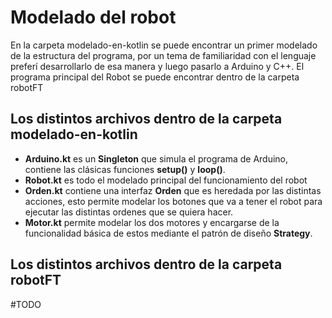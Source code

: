 # Modelado del robot
En la carpeta modelado-en-kotlin se puede encontrar un primer modelado de la estructura del programa, por un tema de familiaridad con el lenguaje preferí desarrollarlo de esa manera y luego pasarlo a Arduino y C++. El programa principal del Robot se puede encontrar dentro de la carpeta robotFT

## Los distintos archivos dentro de la carpeta modelado-en-kotlin
* **Arduino.kt** es un **Singleton** que simula el programa de Arduino, contiene las clásicas funciones **setup()** y **loop()**.
* **Robot.kt** es todo el modelado principal del funcionamiento del robot
* **Orden.kt** contiene una interfaz **Orden** que es heredada por las distintas acciones, esto permite modelar los botones que va a tener el robot para ejecutar las distintas ordenes que se quiera hacer.
* **Motor.kt** permite modelar los dos motores y encargarse de la funcionalidad básica de estos mediante el patrón de diseño **Strategy**.

## Los distintos archivos dentro de la carpeta robotFT

#TODO
